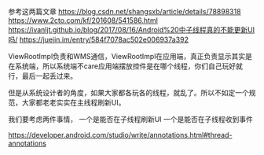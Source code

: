 

参考这两篇文章
https://blog.csdn.net/shangsxb/article/details/78898318
https://www.2cto.com/kf/201608/541586.html
https://ivanljt.github.io/blog/2017/08/16/Android%20中子线程真的不能更新UI吗/
https://juejin.im/entry/584f7078ac502e006937a392

ViewRootImpl负责和WMS通信，ViewRootImpl在应用端，真正负责显示其实是在系统端，所以系统端不care应用端摆放控件是在哪个线程，你们自己玩好就行，最后一起丢过来。

但是从系统设计者的角度，如果大家都各玩各的线程，就乱了。所以不如定一个规范，大家都老老实实在主线程刷新UI。


我们要考虑两件事情，
一个是能否在子线程刷新UI
一个是能否在子线程收到事件


https://developer.android.com/studio/write/annotations.html#thread-annotations
